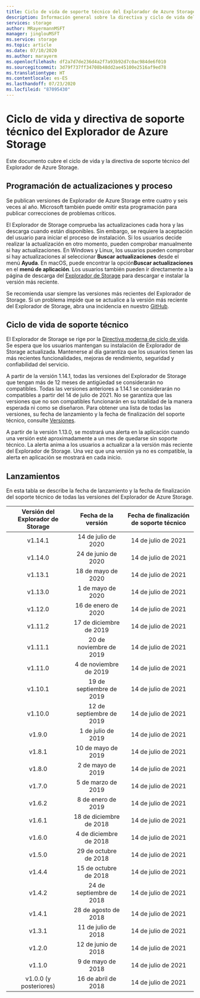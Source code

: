 ```yaml
---
title: Ciclo de vida de soporte técnico del Explorador de Azure Storage | Microsoft Docs
description: Información general sobre la directiva y ciclo de vida del soporte técnico del Explorador de Azure Storage
services: storage
author: MRayermannMSFT
manager: jinglouMSFT
ms.service: storage
ms.topic: article
ms.date: 07/10/2020
ms.author: marayerm
ms.openlocfilehash: df2a7d7de236d4a2f7a93b92d7c0ac984de6f010
ms.sourcegitcommit: 3d79f737ff34708b48dd2ae45100e2516af9ed78
ms.translationtype: HT
ms.contentlocale: es-ES
ms.lasthandoff: 07/23/2020
ms.locfileid: "87095430"
---
```

# <a name="azure-storage-explorer-support-lifecycle-and-policy"></a>Ciclo de vida y directiva de soporte técnico del Explorador de Azure Storage

Este documento cubre el ciclo de vida y la directiva de soporte técnico del Explorador de Azure Storage.

## <a name="update-schedule-and-process"></a>Programación de actualizaciones y proceso

Se publican versiones de Explorador de Azure Storage entre cuatro y seis veces al año. Microsoft también puede omitir esta programación para publicar correcciones de problemas críticos.

El Explorador de Storage comprueba las actualizaciones cada hora y las descarga cuando están disponibles. Sin embargo, se requiere la aceptación del usuario para iniciar el proceso de instalación. Si los usuarios decide realizar la actualización en otro momento, pueden comprobar manualmente si hay actualizaciones. En Windows y Linux, los usuarios pueden comprobar si hay actualizaciones al seleccionar **Buscar actualizaciones** desde el menú **Ayuda**. En macOS, puede encontrar la opción**Buscar actualizaciones** en el **menú de aplicación**. Los usuarios también pueden ir directamente a la página de descarga del [Explorador de Storage](https://azure.microsoft.com/features/storage-explorer/) para descargar e instalar la versión más reciente.

Se recomienda usar siempre las versiones más recientes del Explorador de Storage. Si un problema impide que se actualice a la versión más reciente del Explorador de Storage, abra una incidencia en nuestro [GitHub](https://github.com/microsoft/AzureStorageExplorer).

## <a name="support-lifecycle"></a>Ciclo de vida de soporte técnico

El Explorador de Storage se rige por la [Directiva moderna de ciclo de vida](https://support.microsoft.com/help/30881/modern-lifecycle-policy). Se espera que los usuarios mantengan su instalación de Explorador de Storage actualizada. Mantenerse al día garantiza que los usuarios tienen las más recientes funcionalidades, mejoras de rendimiento, seguridad y confiabilidad del servicio.

A partir de la versión 1.14.1, todas las versiones del Explorador de Storage que tengan más de 12 meses de antigüedad se considerarán no compatibles. Todas las versiones anteriores a 1.14.1 se considerarán no compatibles a partir del 14 de julio de 2021. No se garantiza que las versiones que no son compatibles funcionarán en su totalidad de la manera esperada ni como se diseñaron. Para obtener una lista de todas las versiones, su fecha de lanzamiento y la fecha de finalización del soporte técnico, consulte [Versiones](#releases).

A partir de la versión 1.13.0, se mostrará una alerta en la aplicación cuando una versión esté aproximadamente a un mes de quedarse sin soporte técnico. La alerta anima a los usuarios a actualizar a la versión más reciente del Explorador de Storage. Una vez que una versión ya no es compatible, la alerta en aplicación se mostrará en cada inicio.

## <a name="releases"></a>Lanzamientos

En esta tabla se describe la fecha de lanzamiento y la fecha de finalización del soporte técnico de todas las versiones del Explorador de Azure Storage.

| Versión del Explorador de Storage  | Fecha de la versión       | Fecha de finalización de soporte técnico |
|:-------------------------:|:------------------:|:-------------------:|
| v1.14.1                   | 14 de julio de 2020      | 14 de julio de 2021       |
| v1.14.0                   | 24 de junio de 2020      | 14 de julio de 2021       |
| v1.13.1                   | 18 de mayo de 2020       | 14 de julio de 2021       |
| v1.13.0                   | 1 de mayo de 2020        | 14 de julio de 2021       |
| v1.12.0                   | 16 de enero de 2020   | 14 de julio de 2021       |
| v1.11.2                   | 17 de diciembre de 2019  | 14 de julio de 2021       |
| v1.11.1                   | 20 de noviembre de 2019  | 14 de julio de 2021       |
| v1.11.0                   | 4 de noviembre de 2019   | 14 de julio de 2021       |
| v1.10.1                   | 19 de septiembre de 2019 | 14 de julio de 2021       |
| v1.10.0                   | 12 de septiembre de 2019 | 14 de julio de 2021       |
| v1.9.0                    | 1 de julio de 2019       | 14 de julio de 2021       |
| v1.8.1                    | 10 de mayo de 2019       | 14 de julio de 2021       |
| v1.8.0                    | 2 de mayo de 2019        | 14 de julio de 2021       |
| v1.7.0                    | 5 de marzo de 2019      | 14 de julio de 2021       |
| v1.6.2                    | 8 de enero de 2019    | 14 de julio de 2021       |
| v1.6.1                    | 18 de diciembre de 2018  | 14 de julio de 2021       |
| v1.6.0                    | 4 de diciembre de 2018   | 14 de julio de 2021       |
| v1.5.0                    | 29 de octubre de 2018   | 14 de julio de 2021       |
| v1.4.4                    | 15 de octubre de 2018   | 14 de julio de 2021       |
| v1.4.2                    | 24 de septiembre de 2018 | 14 de julio de 2021       |
| v1.4.1                    | 28 de agosto de 2018    | 14 de julio de 2021       |
| v1.3.1                    | 11 de julio de 2018      | 14 de julio de 2021       |
| v1.2.0                    | 12 de junio de 2018      | 14 de julio de 2021       |
| v1.1.0                    | 9 de mayo de 2018        | 14 de julio de 2021       |
| v1.0.0 (y posteriores)        | 16 de abril de 2018     | 14 de julio de 2021       |
